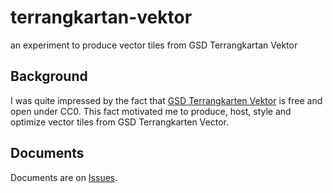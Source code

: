# terrangkartan-vektor
an experiment to produce vector tiles from GSD Terrangkartan Vektor

## Background
I was quite impressed by the fact that [GSD Terrangkarten Vektor](https://www.lantmateriet.se/sv/Kartor-och-geografisk-information/geodataprodukter/produktlista/terrangkartan/#steg=2) is free and open under CC0. This fact motivated me to produce, host, style and optimize vector tiles from GSD Terrangkarten Vector. 

## Documents
Documents are on [Issues](https://github.com/optgeo/terrangkartan-vektor/issues/1).
